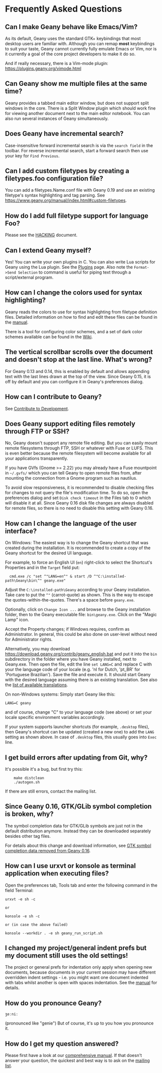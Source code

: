 Frequently Asked Questions
====================

## Can I make Geany behave like Emacs/Vim?

As its default, Geany uses the standard GTK+ keybindings that most desktop users are 
familiar with. Although you can remap **most** keybindings to suit your taste, 
Geany cannot currently fully emulate Emacs or Vim, nor is it currently a goal 
of the core project developers to make it do so.

And if really necessary, there is a Vim-mode plugin: https://plugins.geany.org/vimode.html


## Can Geany show me multiple files at the same time?

Geany provides a tabbed main editor window, but does not support 
split windows in the core. There is a Split Window plugin which 
should work fine for viewing another document next to the main 
editor notebook. You can also run several instances of Geany simultaneously.


## Does Geany have incremental search?

Case-insensitive forward incremental search is via the `search field` in the toolbar. 
For reverse incremental search, start a forward search then use your key for `Find Previous`.


## Can I add custom filetypes by creating a filetypes.foo configuration file?

You can add a filetypes.Name.conf file with Geany 0.19 and use an existing 
filetype's syntax highlighting and tag parsing. 
See https://www.geany.org/manual/index.html#custom-filetypes.


## How do I add full filetype support for language Foo?

Please see the [HACKING][1] document.


## Can I extend Geany myself?

Yes! You can write your own plugins in C. You can also write Lua scripts 
for Geany using the Lua plugin. See the [Plugins][2] page. 
Also note the `Format->Send Selection` to command is useful for 
piping text through a script/external program.


## How can I change the colors used for syntax highlighting?

Geany reads the colors to use for syntax highlighting from filetype definition files. 
Detailed information on how to find and edit these files can be found in the [manual][3].

There is a tool for configuring color schemes, and a set of 
dark color schemes available can be found in the [Wiki][4].


## The vertical scrollbar scrolls over the document and doesn't stop at the last line. What's wrong?

For Geany 0.13 and 0.14, this is enabled by default and allows appending text with the 
last lines drawn at the top of the view. 
Since Geany 0.15, it is off by default and you can configure it in Geany's preferences dialog.


## How can I contribute to Geany?

See [Contribute to Development][5].


## Does Geany support editing files remotely through FTP or SSH?

No, Geany doesn't support any remote file editing. But you can easily mount 
remote filesystems through FTP, SSH or whatever with Fuse or LUFS. 
This is even better because the remote filesystem will become available 
for all your applications transparently.

If you have GVfs (Gnome >= 2.22) you may already have a Fuse mountpoint 
in `~/.gvfs/` which you can tell Geany to open remote files from, after 
mounting the connection from a Gnome program such as nautilus.

To avoid slow responsiveness, it is recommended to disable checking files 
for changes to not query the file's modification time. To do so, open the 
preferences dialog and set `Disk check timeout` in the Files tab to 0 which 
will disable it at all. Since Geany 0.16 disk file changes are always disabled 
for remote files, so there is no need to disable this setting with Geany 0.16.


## How can I change the language of the user interface?

On Windows: The easiest way is to change the Geany shortcut that was created
during the installation. It is recommended to create a copy of the Geany
shortcut for the desired UI language.

For example, to force an English UI (`en`) right-click to select the
Shortcut's Properties and in the `Target` field put:

```
  cmd.exe /c "set ^"LANG=en^" & start /D ^"C:\installed-path\Geany\bin\^" geany.exe"
```

Adjust the `C:\installed-path\Geany` according to your Geany installation.
Take care to put the `^"` (carrot-quote) as shown. This is the way to escape
the quotes-within-the-quotes. There's a space before `geany.exe`.

Optionally, click on `Change Icon ...` and browse to the Geany installation
folder, then to the Geany executable file: `bin\geany.exe`. Click on the
"Magic Lamp" icon.

Accept the Property changes; if Windows requires, confirm as Administrator.
In general, this could be also done on user-level without need for
Administrator rights.

Alternatively, you may download https://download.geany.org/contrib/geany_english.bat
and put it into the `bin` subdirectory in the folder where you have Geany installed,
next to Geany.exe. Then open the file, edit the line `set LANG=C` and replace C
with your the language code of your locale (e.g. 'nl for Dutch, 'pt_BR' for
'Portuguese Brazilian'). Save the file and execute it. It should start Geany
with the desired language assuming there is an existing translation.
See also the [list of available translations][6].

On non-Windows systems: Simply start Geany like this:

`LANG=C geany`

and of course, change "C" to your language code (see above) or set
your locale specific environment variables accordingly.

If your system supports launcher shortcuts (for example, `.desktop` files),
then Geany's shortcut can be updated (created a new one) to add the `LANG`
setting as shown above. In case of `.desktop` files, this usually goes into
`Exec` line.


## I get build errors after updating from Git, why?

It's possible it's a bug, but first try this:

```
	make distclean
	./autogen.sh
```

If there are still errors, contact the mailing list.


## Since Geany 0.16, GTK/GLib symbol completion is broken, why?

The symbol completion data for GTK/GLib symbols are just not in the default distribution anymore. 
Instead they can be downloaded separately besides other tag files.

For details about this change and download information, see [GTK symbol 
completion data removed from Geany 0.16][7].


## How can I use urxvt or konsole as terminal application when executing files?

Open the preferences tab, Tools tab and enter the following 
command in the field Terminal:

	urxvt -e sh -c

	or

	konsole -e sh -c

	or (in case the above failed)

	konsole --workdir . -e sh geany_run_script.sh


## I changed my project/general indent prefs but my document still uses the old settings!

The project or general prefs for indentation only apply when opening new documents, 
because documents in your current session may have different overridden 
indent settings - i.e. you might want one document indented with tabs whilst 
another is open with spaces indentation. See the [manual][8] for details.


## How do you pronounce Geany?

`ʒeːniː`

(pronounced like "genie") But of course, it's up to you how you pronounce it.


## How do I get my question answered?

Please first have a look at our [comprehensive manual][3]. 
If that doesn't answer your question, the quickest and best way is to ask on the [mailing list][9]. 


[1]: /documentation/hacking/
[2]: /support/plugins/
[3]: /documentation/manual/
[4]: https://wiki.geany.org/
[5]: /contribute/development/
[6]: /contribute/translation/statistics/
[7]: /news/gtk-symbol-completion-data-removed-from-geany-016/
[8]: https://www.geany.org/manual/index.html#indentation
[9]: /support/mailing-lists/
